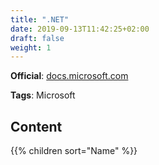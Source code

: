 ```yaml
---
title: ".NET"
date: 2019-09-13T11:42:25+02:00
draft: false
weight: 1
---
```


**Official**: [docs.microsoft.com](https://docs.microsoft.com/en-us/dotnet/)

**Tags**: Microsoft

## Content

{{% children sort="Name" %}}
